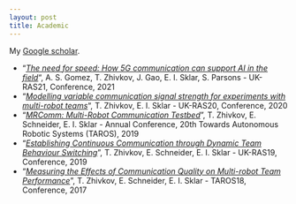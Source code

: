 ```yaml
---
layout: post
title: Academic
---
```


My [Google scholar](https://scholar.google.com/citations?hl=en&user=cQUvwYQAAAAJ).

* “[_The need for speed: How 5G communication can support AI in the field_](https://www.ukras.org.uk/wp-content/uploads/formidable/21/UK-RAS21-Proceedings-28.pdf)“, A. S. Gomez, T. Zhivkov, J. Gao, E. I. Sklar, S. Parsons - UK-RAS21, Conference, 2021
* “[_Modelling variable communication signal strength for experiments with multi-robot teams_](https://www.ukras.org.uk/publications/ras-proceedings/UKRAS20/pp128-130)“, T. Zhivkov, E. I. Sklar - UK-RAS20, Conference, 2020
* “[_MRComm: Multi-Robot Communication Testbed_](https://link.springer.com/chapter/10.1007/978-3-030-25332-5_30)”, T. Zhivkov, E. Schneider, E. I. Sklar - Annual Conference, 20th Towards Autonomous Robotic Systems (TAROS), 2019
* “[_Establishing Continuous Communication through Dynamic Team Behaviour Switching_](https://www.ukras.org.uk/wp-content/uploads/2019/03/UKRAS19-Proceedings-Final.pdf)”, T. Zhivkov, E. Schneider, E. I. Sklar - UK-RAS19, Conference, 2019
* “[_Measuring the Effects of Communication Quality on Multi-robot Team Performance_](https://link.springer.com/chapter/10.1007/978-3-319-64107-2_32)”, T. Zhivkov, E. Schneider, E. I. Sklar - TAROS18, Conference, 2017
